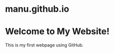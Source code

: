 # manu.github.io
<!DOCTYPE html>
<html>
<head>
  <title> CREATE YOUR RESUME EASILY WITH ME </title>
  <link rel="stylesheet" href="style.css">
</head>
<body>
  <h1>Welcome to My Website!</h1>
  <p>This is my first webpage using GitHub.</p>
</body>
</html>
